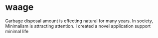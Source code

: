 # waage
Garbage disposal amount is effecting natural for many years. In society, Minimalism is attracting attention.  I created  a novel application support minimal life
